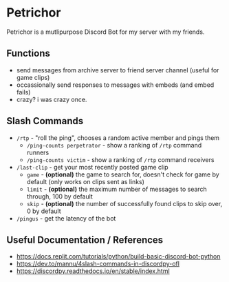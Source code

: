 # Petrichor

Petrichor is a mutlipurpose Discord Bot for my server with my friends.

## Functions
* send messages from archive server to friend server channel (useful for game clips)
* occassionally send responses to messages with embeds (and embed fails)
* crazy? i was crazy once.

## Slash Commands
* `/rtp` - "roll the ping", chooses a random active member and pings them
    * `/ping-counts perpetrator` - show a ranking of `/rtp` command runners
    * `/ping-counts victim` - show a ranking of `/rtp` command receivers
* `/last-clip` - get your most recently posted game clip
    * `game` - **(optional)** the game to search for, doesn't check for game by default (only works on clips sent as links)
    * `limit` - **(optional)** the maximum number of messages to search through, 100 by default
    * `skip` - **(optional)** the number of successfully found clips to skip over, 0 by default
* `/pingus` - get the latency of the bot

## Useful Documentation / References
* https://docs.replit.com/tutorials/python/build-basic-discord-bot-python
* https://dev.to/mannu/4slash-commands-in-discordpy-ofl 
* https://discordpy.readthedocs.io/en/stable/index.html